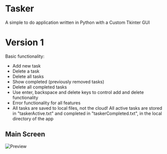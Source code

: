 # Tasker
A simple to do application written in Python with a Custom Tkinter GUI

# Version 1
Basic functionality:
* Add new task
* Delete a task
* Delete all tasks
* Show completed (previously removed tasks)
* Delete all completed tasks
* Use enter, backspace and delete keys to control add and delete functionality
* Error functionality for all features
* All tasks are saved to local files, not the cloud! All active tasks are stored in "taskerActive.txt" and completed in "taskerCompleted.txt", in the local directory of the app

## Main Screen
![Preview](https://i.imgur.com/2sxiCLp.png)
